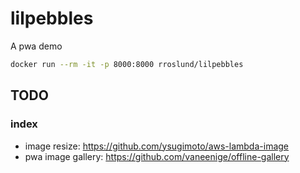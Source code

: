 # lilpebbles
A pwa demo

```bash
docker run --rm -it -p 8000:8000 rroslund/lilpebbles
```

## TODO ##
### index ###
* image resize: https://github.com/ysugimoto/aws-lambda-image
* pwa image gallery: https://github.com/vaneenige/offline-gallery 

